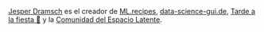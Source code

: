 <a href="https://dramsch.net">Jesper Dramsch</a> es el creador de <a href="https://ml.recipes">ML.recipes</a>, <a href= "https://data-science-gui.de">data-science-gui.de</a>, <a href="https://late.email">Tarde a la fiesta 🎉</a> y la <a href="https://latent.club">Comunidad del Espacio Latente</a>.
